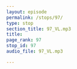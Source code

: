 ```yaml
---
layout: episode
permalink: /stops/97/
type: stop
section_title: 97_VL.mp3
title: 
page_rank: 97
stop_id: 97
audio_file: 97_VL.mp3

---
```

